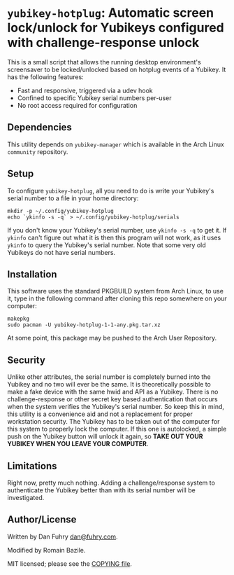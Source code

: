 # `yubikey-hotplug`: Automatic screen lock/unlock for Yubikeys configured with challenge-response unlock

This is a small script that allows the running desktop environment's screensaver to be locked/unlocked based on hotplug events of a Yubikey. It has the following features:

* Fast and responsive, triggered via a udev hook
* Confined to specific Yubikey serial numbers per-user
* No root access required for configuration

## Dependencies

This utility depends on `yubikey-manager` which is available in the Arch Linux `community` repository.

## Setup

To configure `yubikey-hotplug`, all you need to do is write your Yubikey's serial number to a file in your home directory:

```
mkdir -p ~/.config/yubikey-hotplug
echo `ykinfo -s -q` > ~/.config/yubikey-hotplug/serials
```

If you don't know your Yubikey's serial number, use `ykinfo -s -q` to get it. If `ykinfo` can't figure out what it is then this program will not work, as it uses `ykinfo` to query the Yubikey's serial number. Note that some very old Yubikeys do not have serial numbers.

## Installation

This software uses the standard PKGBUILD system from Arch Linux, to use it, type in the following command after cloning this repo somewhere on your computer:

```
makepkg
sudo pacman -U yubikey-hotplug-1-1-any.pkg.tar.xz
```
At some point, this package may be pushed to the Arch User Repository.

## Security

Unlike other attributes, the serial number is completely burned into the Yubikey and no two will ever be the same. It is theoretically possible to make a fake device with the same hwid and API as a Yubikey. There is no challenge-response or other secret key based authentication that occurs when the system verifies the Yubikey's serial number. So keep this in mind, this utility is a convenience aid and not a replacement for proper workstation security.
The Yubikey has to be taken out of the computer for this system to properly lock the computer. If this one is autolocked, a simple push on the Yubikey button will unlock it again, so __TAKE OUT YOUR YUBIKEY WHEN YOU LEAVE YOUR COMPUTER__.

## Limitations

Right now, pretty much nothing. Adding a challenge/response system to authenticate the Yubikey better than with its serial number will be investigated.

## Author/License

Written by Dan Fuhry <dan@fuhry.com>.

Modified by Romain Bazile.

MIT licensed; please see the [COPYING file](COPYING).

